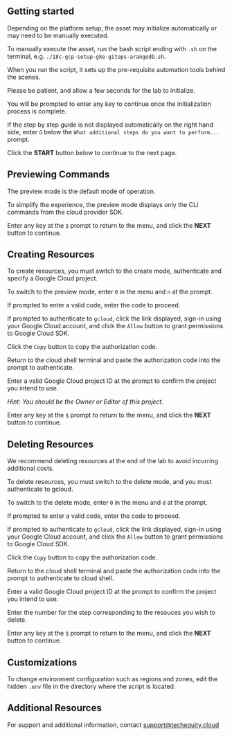 ## Getting started

Depending on the platform setup, the asset may initialize automatically or may need to be manually executed. 

To manually execute the asset, run the bash script ending with `.sh` on the terminal, e.g.  `./18c-gcp-setup-gke-gitops-arangodb.sh`.

When you run the script, it sets up the pre-requisite automation tools behind the scenes. 

Please be patient, and allow a few seconds for the lab to initialize. 

You will be prompted to enter any key to continue once the initialization process is complete.

If the step by step guide is not displayed automatically on the right hand side, enter `G` below the `What additional steps do you want to perform...` prompt.

Click the **START** button below to continue to the next page.

## Previewing Commands 

The preview mode is the default mode of operation. 

To simplify the experience, the preview mode displays only the CLI commands from the cloud provider SDK.

Enter any key at the `$` prompt to return to the menu, and click the **NEXT** button to continue.

## Creating Resources

To create resources, you must switch to the create mode, authenticate and specify a Google Cloud project. 

To switch to the preview mode, enter `0` in the menu and `n` at the prompt.

If prompted to enter a valid code, enter the code to proceed. 

If prompted to authenticate to `gcloud`, click the link displayed, sign-in using your Google Cloud account, and click the `Allow` button to grant permissions to Google Cloud SDK. 

Click the `Copy` button to copy the authorization code. 

Return to the cloud shell terminal and paste the authorization code into the prompt to authenticate.

Enter a valid Google Cloud project ID at the prompt to confirm the project you intend to use. 

*Hint: You should be the Owner or Editor of this project.*

Enter any key at the `$` prompt to return to the menu, and click the **NEXT** button to continue.

## Deleting Resources

We recommend deleting resources at the end of the lab to avoid incurring additional costs.

To delete resources, you must switch to the delete mode, and you must authenticate to gcloud. 

To switch to the delete mode, enter `0` in the menu and `d` at the prompt.

If prompted to enter a valid code, enter the code to proceed. 

If prompted to authenticate to `gcloud`, click the link displayed, sign-in using your Google Cloud account, and click the `Allow` button to grant permissions to Google Cloud SDK. 

Click the `Copy` button to copy the authorization code. 

Return to the cloud shell terminal and paste the authorization code into the prompt to authenticate to cloud shell.

Enter a valid Google Cloud project ID at the prompt to confirm the project you intend to use. 

Enter the number for the step corresponding to the resouces you wish to delete.

Enter any key at the `$` prompt to return to the menu, and click the **NEXT** button to continue.

## Customizations

To change environment configuration such as regions and zones, edit the hidden `.env` file in the  directory where the script is located.

## Additional Resources

For support and additional information, contact support@techequity.cloud 